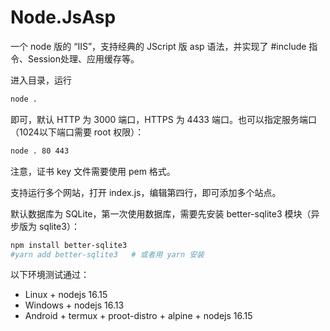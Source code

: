 # Node.JsAsp

一个 node 版的 “IIS”，支持经典的 JScript 版 asp 语法，并实现了 #include 指令、Session处理、应用缓存等。

进入目录，运行
``` bash
node .
```
即可，默认 HTTP 为 3000 端口，HTTPS 为 4433 端口。也可以指定服务端口（1024以下端口需要 root 权限）：
``` bash
node . 80 443
```
注意，证书 key 文件需要使用 pem 格式。

支持运行多个网站，打开 index.js，编辑第四行，即可添加多个站点。

默认数据库为 SQLite，第一次使用数据库，需要先安装 better-sqlite3 模块（异步版为 sqlite3）：
``` bash
npm install better-sqlite3
#yarn add better-sqlite3   # 或者用 yarn 安装
```

以下环境测试通过：
- Linux + nodejs 16.15
- Windows + nodejs 16.13
- Android + termux + proot-distro + alpine + nodejs 16.15
